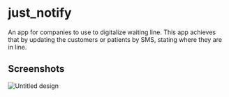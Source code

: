 # just_notify

An app for companies to use to digitalize waiting line. This app achieves that by updating the customers or patients by SMS, stating where they are in line.

## Screenshots
![Untitled design](https://github.com/winstonmalcolm-tech/just_notify/assets/101194070/aae22139-9970-4aac-a8b5-deb2b91ae39d)


